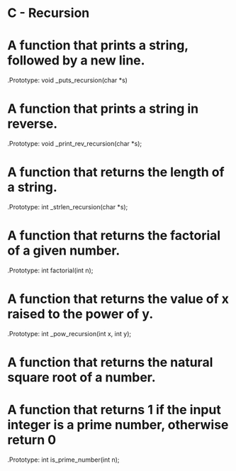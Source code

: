 # C - Recursion
 
# A function that prints a string, followed by a new line.
 .Prototype: void _puts_recursion(char *s)
# A function that prints a string in reverse.
  .Prototype: void _print_rev_recursion(char *s);
# A function that returns the length of a string.
 .Prototype: int _strlen_recursion(char *s);
# A function that returns the factorial of a given number.
 .Prototype: int factorial(int n);
# A function that returns the value of x raised to the power of y.
 .Prototype: int _pow_recursion(int x, int y);
# A function that returns the natural square root of a number.
# A function that returns 1 if the input integer is a prime number, otherwise return 0
  .Prototype: int is_prime_number(int n);